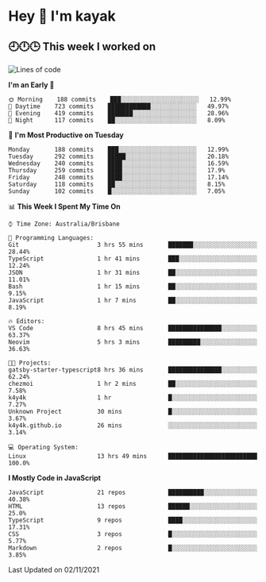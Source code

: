 # Hey 👋 I'm kayak

## 🕘️🕛️🕒️ This week I worked on

<!--START_SECTION:waka-->
![Lines of code](https://img.shields.io/badge/From%20Hello%20World%20I%27ve%20Written-683621%20lines%20of%20code-blue)

**I'm an Early 🐤** 

```text
🌞 Morning    188 commits    ███░░░░░░░░░░░░░░░░░░░░░░   12.99% 
🌆 Daytime    723 commits    ████████████░░░░░░░░░░░░░   49.97% 
🌃 Evening    419 commits    ███████░░░░░░░░░░░░░░░░░░   28.96% 
🌙 Night      117 commits    ██░░░░░░░░░░░░░░░░░░░░░░░   8.09%

```
📅 **I'm Most Productive on Tuesday** 

```text
Monday       188 commits    ███░░░░░░░░░░░░░░░░░░░░░░   12.99% 
Tuesday      292 commits    █████░░░░░░░░░░░░░░░░░░░░   20.18% 
Wednesday    240 commits    ████░░░░░░░░░░░░░░░░░░░░░   16.59% 
Thursday     259 commits    ████░░░░░░░░░░░░░░░░░░░░░   17.9% 
Friday       248 commits    ████░░░░░░░░░░░░░░░░░░░░░   17.14% 
Saturday     118 commits    ██░░░░░░░░░░░░░░░░░░░░░░░   8.15% 
Sunday       102 commits    █░░░░░░░░░░░░░░░░░░░░░░░░   7.05%

```


📊 **This Week I Spent My Time On** 

```text
⌚︎ Time Zone: Australia/Brisbane

💬 Programming Languages: 
Git                      3 hrs 55 mins       ███████░░░░░░░░░░░░░░░░░░   28.44% 
TypeScript               1 hr 41 mins        ███░░░░░░░░░░░░░░░░░░░░░░   12.24% 
JSON                     1 hr 31 mins        ██░░░░░░░░░░░░░░░░░░░░░░░   11.01% 
Bash                     1 hr 15 mins        ██░░░░░░░░░░░░░░░░░░░░░░░   9.15% 
JavaScript               1 hr 7 mins         ██░░░░░░░░░░░░░░░░░░░░░░░   8.19%

🔥 Editors: 
VS Code                  8 hrs 45 mins       ███████████████░░░░░░░░░░   63.37% 
Neovim                   5 hrs 3 mins        █████████░░░░░░░░░░░░░░░░   36.63%

🐱‍💻 Projects: 
gatsby-starter-typescript8 hrs 36 mins       ███████████████░░░░░░░░░░   62.24% 
chezmoi                  1 hr 2 mins         ██░░░░░░░░░░░░░░░░░░░░░░░   7.58% 
k4y4k                    1 hr                █░░░░░░░░░░░░░░░░░░░░░░░░   7.27% 
Unknown Project          30 mins             █░░░░░░░░░░░░░░░░░░░░░░░░   3.67% 
k4y4k.github.io          26 mins             ░░░░░░░░░░░░░░░░░░░░░░░░░   3.14%

💻 Operating System: 
Linux                    13 hrs 49 mins      █████████████████████████   100.0%

```

**I Mostly Code in JavaScript** 

```text
JavaScript               21 repos            ██████████░░░░░░░░░░░░░░░   40.38% 
HTML                     13 repos            ██████░░░░░░░░░░░░░░░░░░░   25.0% 
TypeScript               9 repos             ████░░░░░░░░░░░░░░░░░░░░░   17.31% 
CSS                      3 repos             █░░░░░░░░░░░░░░░░░░░░░░░░   5.77% 
Markdown                 2 repos             █░░░░░░░░░░░░░░░░░░░░░░░░   3.85%

```



 Last Updated on 02/11/2021
<!--END_SECTION:waka-->


<!--
**k4y4k/k4y4k** is a ✨ _special_ ✨ repository because its `README.md` (this file) appears on your GitHub profile.

Here are some ideas to get you started:

- 🔭 I'm currently working on ...
- 🌱 I'm currently learning ...
- 👯 I'm looking to collaborate on ...
- 🤔 I'm looking for help with ...
- 💬 Ask me about ...
- 📫 How to reach me: ...
- 😄 Pronouns: ...
- ⚡ Fun fact: ...
-->
